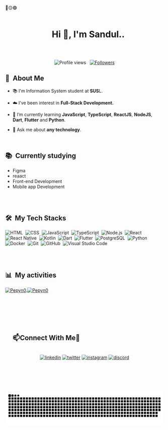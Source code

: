 
<div>
🔴🟡🟢

<div id="user-content-toc">
  <ul align="center">
    <summary><h1 style="display: inline-block">Hi 👋, I'm Sandul..</h1></summary>
  </ul>
</div>

<br>

</div>




<p align="center">
  <img src="https://komarev.com/ghpvc/?username=sandulrasanjana&color=blueviolet" alt="Profile views" />
  &nbsp;
  <a href="https://github.com/sandulrasanjana?tab=followers">
    <img src="https://img.shields.io/github/followers/sandulrasanjana?style=social" alt="Followers" />
  </a>
</p>


<div>

  ## 🧭 &nbsp;About Me

  - 📚  I'm Information System student at **SUS**L.

  -  ☁️ I've been interest in **Full-Stack Development.**

  - 🌱  I’m currently learning **JavaScript**, **TypeScript**, **ReactJS**, **NodeJS**, **Dart**, **Flutter** and **Python**.

  - 💬 Ask me about **any technology**.



  <br>
  

</div>



<div>

  ## 📚 &nbsp;Currently studying

  - Figma
  - reaact
  - Front-end Development
  - Mobile app Development

</div>
<br/>
<br/>

<div>

  ## 🛠️ &nbsp;My Tech Stacks

  ![HTML](https://img.shields.io/badge/-HTML-0D1117?style=flat&logo=HTML5)&nbsp;
  ![CSS](https://img.shields.io/badge/-CSS-0D1117?style=flat&logo=CSS3&logoColor=1572B6)&nbsp;
  ![JavaScript](https://img.shields.io/badge/-JavaScript-0D1117?style=flat&logo=javascript)&nbsp;
  ![TypeScript](https://img.shields.io/badge/-TypeScript-0D1117?style=flat&logo=typescript)&nbsp;
  ![Node.js](https://img.shields.io/badge/-Node.js-0D1117?style=flat&logo=node.js)&nbsp;
  ![React](https://img.shields.io/badge/-React-0D1117?style=flat&logo=react)&nbsp;
  ![React Native](https://img.shields.io/badge/-React%20Native-0D1117?style=flat&logo=react)&nbsp;
  ![Kotlin](https://img.shields.io/badge/-Kotlin-0D1117?style=flat&logo=kotlin)&nbsp;
  ![Dart](https://img.shields.io/badge/-Dart-0D1117?style=flat&logo=dart)&nbsp;
  ![Flutter](https://img.shields.io/badge/-Flutter-0D1117?style=flat&logo=flutter)&nbsp;
  ![PostgreSQL](https://img.shields.io/badge/-PostgreSQL-0D1117?style=flat&logo=postgresql)&nbsp;
  ![Python](https://img.shields.io/badge/-Python-0D1117?style=flat&logo=python)&nbsp;
  ![Docker](https://img.shields.io/badge/-Docker-0D1117?style=flat&logo=docker)&nbsp;
  ![Git](https://img.shields.io/badge/-Git-0D1117?style=flat&logo=git)&nbsp;
  ![GitHub](https://img.shields.io/badge/-GitHub-0D1117?style=flat&logo=github)&nbsp;
  ![Visual Studio Code](https://img.shields.io/badge/-VS%20Code-0D1117?style=flat&logo=visual-studio-code&logoColor=007ACC)&nbsp;


</div>
<br/>
<br/>

<div>

  ## 📊 &nbsp;My activities
  <a href="https://github.com/sandulrasanjana">
    <img width=450 height=170 align="center" alt="Pepyn0" src="https://github-readme-stats.vercel.app/api?username=sandulrasanjana&theme=midnight-purple&show_icons=true&bg_color=0D1117&hide_border=true&count_private=true" />
  </a>
  <a href="https://github.com/sandulrasanjana">
    <img align="center" alt="Pepyn0" src="https://github-readme-stats.vercel.app/api/top-langs/?username=sandulrasanjana&theme=midnight-purple&layout=compact&bg_color=0D1117&hide_border=true&count_private=true" />
  </a>
</div>
<br/>
<br/>
<br/>
<br/>
<br/>





<div id="user-content-toc">
  <ul >
    <summary><h2 style="display: inline-block">📫Connect With Me🤝</h2></summary>
  </ul>
</div>

<!--icons and links-->
<p align="center">
<a href="https://www.linkedin.com/in/sandul-rasanjana-818907316/" target="blank"><img align="center" src="https://user-images.githubusercontent.com/88904952/234979284-68c11d7f-1acc-4f0c-ac78-044e1037d7b0.png" alt="linkedin" height="50" width="50" /></a>
<a href="https://twitter.com/sandulrasanjana" target="blank"><img align="center" src="https://user-images.githubusercontent.com/88904952/234980676-61bfb021-ecc8-48f7-88e6-34c1b06c4a58.png" alt="twitter" height="50" width="50" /></a> 
<a href="https://www.instagram.com/sandulrasanjana/" target="blank"><img align="center" src="https://user-images.githubusercontent.com/88904952/234981169-2dd1e58f-4b7e-468c-8213-034ba62156c3.png" alt="instagram" height="50" width="50" /></a>
<a href="https://discordapp.com" target="blank"><img align="center" src="https://user-images.githubusercontent.com/88904952/234982627-019fd336-6248-453c-9b05-97c13fd1d207.png" alt="discord" height="50" width="50" /></a>
  
</p>

<br/>
<br/>
<br/>
<br/>
<br/>
<div align="center">
  <img  src="https://github.com/1999AZZAR/1999AZZAR/blob/readme/resources/grid-snake.svg"
       alt="snake" /></a>
</div>



